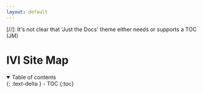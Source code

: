 ```yaml
---
layout: default
---
```

[//]: It's not clear that 'Just  the Docs' theme either needs or supports a TOC (JM)

# IVI Site Map


<details open markdown="block">
  <summary>
    Table of contents
  </summary>
  {: .text-delta }
- TOC
{:toc}
</details>

